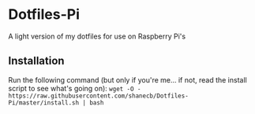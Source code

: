 # Dotfiles-Pi
A light version of my dotfiles for use on Raspberry Pi's

## Installation
Run the following command (but only if you're me... if not, read the install script to see what's going on):
`wget -O - https://raw.githubusercontent.com/shanecb/Dotfiles-Pi/master/install.sh | bash`
